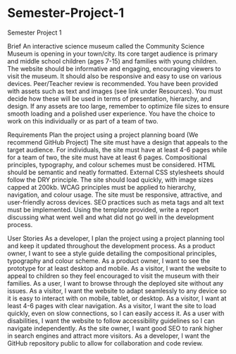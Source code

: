 # Semester-Project-1
Semester Project 1

Brief
An interactive science museum called the Community Science Museum is opening in your town/city. Its core target audience is primary and middle school children (ages 7-15) and families with young children. 
The website should be informative and engaging, encouraging viewers to visit the museum. It should also be responsive and easy to use on various devices. Peer/Teacher review is recommended. 
You have been provided with assets such as text and images (see link under Resources). You must decide how these will be used in terms of presentation, hierarchy, and design. If any assets are too large, remember to optimize file sizes to ensure smooth loading and a polished user experience. 
You have the choice to work on this individually or as part of a team of two. 

Requirements 
Plan the project using a project planning board (We recommend GitHub Project) 
The site must have a design that appeals to the target audience. 
For individuals, the site must have at least 4-6 pages while for a team of two, the site must have at least 6 pages. 
Compositional principles, typography, and colour schemes must be considered. 
HTML should be semantic and neatly formatted. 
External CSS stylesheets should follow the DRY principle. 
The site should load quickly, with image sizes capped at 200kb. 
WCAG principles must be applied to hierarchy, navigation, and colour usage. 
The site must be responsive, attractive, and user-friendly across devices. 
SEO practices such as meta tags and alt text must be implemented. 
Using the template provided, write a report discussing what went well and what did not go well in the development process. 

User Stories 
As a developer, I plan the project using a project planning tool and keep it updated throughout the development process. 
As a product owner, I want to see a style guide detailing the compositional principles, typography and colour scheme. 
As a product owner, I want to see the prototype for at least desktop and mobile. 
As a visitor, I want the website to appeal to children so they feel encouraged to visit the museum with their families. 
As a user, I want to browse through the deployed site without any issues. 
As a visitor, I want the website to adapt seamlessly to any device so it is easy to interact with on mobile, tablet, or desktop. 
As a visitor, I want at least 4-6 pages with clear navigation. 
As a visitor, I want the site to load quickly, even on slow connections, so I can easily access it. 
As a user with disabilities, I want the website to follow accessibility guidelines so I can navigate independently. 
As the site owner, I want good SEO to rank higher in search engines and attract more visitors. 
As a developer, I want the GitHub repository public to allow for collaboration and code review. 

